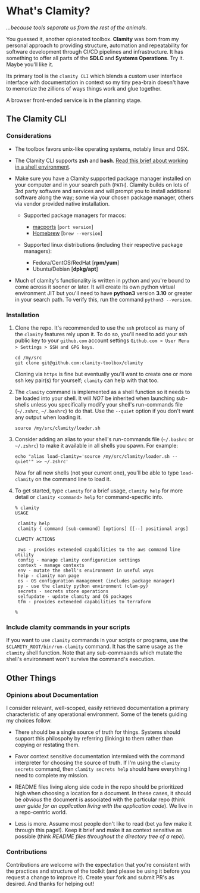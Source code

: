 # What's Clamity?

_...because tools separate us from the rest of the animals._

You guessed it, another opionated toolbox. **Clamity** was born from my personal
approach to providing structure, automation and repeatability for software
development through CI/CD pipelines and infrastructure. It has something to
offer all parts of the **SDLC** and **Systems Operations**. Try it. Maybe you'll like
it.

Its primary tool is the `clamity CLI` which blends a custom user interface
interface with documentation in context so my tiny pea-brain doesn't have to
memorize the zillions of ways things work and glue together.

A browser front-ended service is in the planning stage.

## The Clamity CLI

### Considerations

- The toolbox favors unix-like operating systems, notably linux and OSX.

- The Clamity CLI supports **zsh** and **bash**. [Read this brief about working
  in a shell environment]('topics/shell-usage/').

- Make sure you have a Clamity supported package manager installed on your
  computer and in your search path (`PATH`). Clamity builds on lots of 3rd party
  software and services and will prompt you to install additional software along
  the way; some via your chosen package manager, others via vendor provided
  native installation.

  - Supported package managers for macos:
    - [macports](https://macports.org) [`port version`]
    - [Homebrew](https://brew.sh) [`brew --version`]

  - Supported linux distributions (including their respective package managers):
    - Fedora/CentOS/RedHat [**rpm/yum**]
    - Ubuntu/Debian [**dpkg/apt**]

- Much of clamity's functionality is written in python and you're bound to come
  across it sooner or later. It will create its own python virtual environment
  JIT but you'll need to have **python3** version **3.10** or greater in your
  search path. To verify this, run the command `python3 --version`.

### Installation

1. Clone the repo. It's recommended to use the `ssh` protocol as many of the
   `clamity` features rely upon it. To do so, you'll need to add your ssh public
   key to your `github.com` account settings `Github.com > User Menu > Settings > SSH and GPG keys`.
   ```
   cd /my/src
   git clone git@github.com:clamity-toolbox/clamity
   ```
   Cloning via `https` is fine but eventually you'll want to create one or more
   ssh key pair(s) for yourself; `clamity` can help with that too.

1. The `clamity` command is implemented as a shell function so it needs to be
   loaded into your shell. It will _NOT_ be inherited when launching sub-shells
   unless you specifically modify your shell's run-commands file (`~/.zshrc`,
   `~/.bashrc`) to do that. Use the `--quiet` option if you don't want any
   output when loading it.
   ```
   source /my/src/clamity/loader.sh
   ```

1. Consider adding an alias to your shell's run-commands file (`~/.bashrc` or
   `~/.zshrc`) to make it available in all shells you spawn. For example:
   ```
   echo "alias load-clamity='source /my/src/clamity/loader.sh --quiet'" >> ~/.zshrc'
   ```
   Now for all new shells (not your current one), you'll be able to type
   `load-clamity` on the command line to load it.

1. To get started, type `clamity` for a brief usage, `clamity help` for more
   detail or `clamity <command> help` for command-specific info.
   ```
   % clamity
   USAGE
   
   	clamity help
   	clamity { command [sub-command] [options] [[--] positional args]
   
   CLAMITY ACTIONS
   
   	aws - provides exteneded capabilities to the aws command line utility
   	config - manage clamity configuration settings
   	context - manage contexts
   	env - mutate the shell's environment in useful ways
   	help - clamity man page
   	os - OS configuration management (includes package manager)
   	py - use the clamity python environment (clam-py)
   	secrets - secrets store operations
   	selfupdate - update clamity and OS packages
   	tfm - provides exteneded capabilities to terraform
   
   %
   ```

### Include clamity commands in your scripts

If you want to use `clamity` commands in your scripts or programs, use the
`$CLAMITY_ROOT/bin/run-clamity` command. It has the same usage as the `clamity`
shell function. Note that any sub-commaands which mutate the shell's environment
won't survive the command's execution.


## Other Things

### Opinions about Documentation

I consider relevant, well-scoped, easily retrieved documentation a primary
characteristic of any operational environment. Some of the tenets guiding my
choices follow.

- There should be a single source of truth for things. Systems should support
  this philospohy by referring (linking) to them rather than copying or
  restating them.

- Favor context sensitive documentation intermixed with the command interpreter
  for choosing the source of truth. If I'm using the `clamity secrets` command,
  then `clamity secrets help` should have everything I need to complete my
  mission.

- README files living along side code in the repo should be prioritized high
  when choosing a location for a document. In these cases, it should be
  _obvious_ the document is associated with the particular repo (think _user
  guide for an application living with the application code_). We live in a
  repo-centric world.

- Less is more. Assume most people don't like to read (bet ya few make it
  through this page!). Keep it brief and make it as context sensitive as
  possible (think _README files throughout the directory tree of a repo_).

### Contributions

Contributions are welcome with the expectation that you're consistent with the
practices and structure of the toolkit (and please be using it before you
request a change to improve it). Create your fork and submit PR's as desired.
And thanks for helping out!
